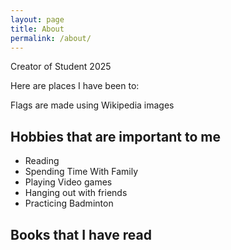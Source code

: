 ```yaml
---
layout: page
title: About
permalink: /about/
---
```


Creator of Student 2025

Here are places I have been to:

<comment>
Flags are made using Wikipedia images
</comment>

<style>
    /* Style looks pretty compact, trace grid-container and grid-item in the code */
    .grid-container {
        display: grid;
        grid-template-columns: repeat(auto-fill, minmax(150px, 1fr)); /* Dynamic columns */
        gap: 10px;
    }
    .grid-item {
        text-align: center;
        font-size: 15px;
    }
    .grid-item img {
        width: 100%;
        height: 100px; /* Fixed height for uniformity */
        object-fit: contain; /* Ensure the image fits within the fixed height */
    }
    .grid-item p {
        margin: 5px 0; /* Add some margin for spacing */
    }
    
    .image-gallery {
        display: flex;
        flex-wrap: nowrap;
        overflow-x: auto;
        gap: 10px;
        }

    .image-gallery img {
        max-height: 150px;
        object-fit: cover;
        border-radius: 5px;
    }
</style>

<!-- This grid_container class is for the CSS styling, the id is for JavaScript connection -->
<div class="grid-container" id="grid_container">
    <!-- content will be added here by JavaScript -->
</div>

<script>
    // 1. Make a connection to the HTML container defined in the HTML div
    var container = document.getElementById("grid_container"); // This container connects to the HTML div

    // 2. Define a JavaScript object for our http source and our data rows for the Living in the World grid
    var http_source = "https://upload.wikimedia.org/wikipedia/commons/";
    
var living_in_the_world = [
    {"flag": "4/41/Flag_of_India.svg", "description": "India - Where my parents are from. I enjoyed exploring the different foods they offered in addition to culture. Also met most of my relatives there."},
    {"flag": "b/b9/Flag_of_Oregon.svg", "description": "San Diego - My birthplace"},
    {"flag": "e/ef/Flag_of_Hawaii.svg", "description": "Hawaii - My favorite vacation place"},
    {"flag": "1/1a/Flag_of_New_York.svg", "description": "New Yprk"},
    {"flag": "0/01/Flag_of_California.svg", "greeting": "Hey", "description": "California - forever"}
];
 
    
    // 3a. Consider how to update style count for size of container
    // The grid-template-columns has been defined as dynamic with auto-fill and minmax

    // 3b. Build grid items inside of our container for each row of data
    for (const location of living_in_the_world) {
        // Create a "div" with "class grid-item" for each row
        var gridItem = document.createElement("div");
        gridItem.className = "grid-item";  // This class name connects the gridItem to the CSS style elements
        // Add "img" HTML tag for the flag
        var img = document.createElement("img");
        img.src = http_source + location.flag; // concatenate the source and flag
        img.alt = location.flag + " Flag"; // add alt text for accessibility

        // Add "p" HTML tag for the description
        var description = document.createElement("p");
        description.textContent = location.description; // extract the description

        // Add "p" HTML tag for the greeting
        var greeting = document.createElement("p");
        greeting.textContent = location.greeting;  // extract the greeting

        // Append img and p HTML tags to the grid item DIV
        gridItem.appendChild(img);
        gridItem.appendChild(description);
        gridItem.appendChild(greeting);

        // Append the grid item DIV to the container DIV
        container.appendChild(gridItem);
    }
</script>

<div id="utterances-comments"></div>
<script async src="https://utteranc.es/client.js"
repo="PratheepNatarajan/pratheep_blog"
issue-term="title"
theme="github-light"
crossorigin="anonymous">

</script>

## Hobbies that are important to me
- Reading
- Spending Time With Family
- Playing Video games
- Hanging out with friends
- Practicing Badminton 

## Books that I have read

